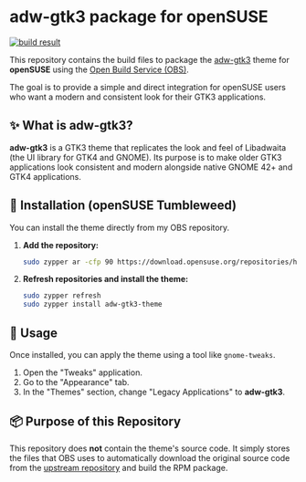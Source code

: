 # adw-gtk3 package for openSUSE

[![build result](https://build.opensuse.org/projects/home:ericfrs/packages/adw-gtk3-theme/badge.svg?type=default)](https://build.opensuse.org/package/show/home:ericfrs/adw-gtk3-theme)

This repository contains the build files to package the [adw-gtk3](https://github.com/lassekongo83/adw-gtk3) theme for **openSUSE** using the [Open Build Service (OBS)](https://openbuildservice.org/).

The goal is to provide a simple and direct integration for openSUSE users who want a modern and consistent look for their GTK3 applications.

## ✨ What is adw-gtk3?

**adw-gtk3** is a GTK3 theme that replicates the look and feel of Libadwaita (the UI library for GTK4 and GNOME). Its purpose is to make older GTK3 applications look consistent and modern alongside native GNOME 42+ and GTK4 applications.

## 🚀 Installation (openSUSE Tumbleweed)

You can install the theme directly from my OBS repository.

1.  **Add the repository:**

    ```bash
    sudo zypper ar -cfp 90 https://download.opensuse.org/repositories/home:ericfrs/openSUSE_Tumbleweed/home:ericfrs.repo
    ```

2.  **Refresh repositories and install the theme:**
    ```bash
    sudo zypper refresh
    sudo zypper install adw-gtk3-theme
    ```

## 🎨 Usage

Once installed, you can apply the theme using a tool like `gnome-tweaks`.

1.  Open the "Tweaks" application.
2.  Go to the "Appearance" tab.
3.  In the "Themes" section, change "Legacy Applications" to **adw-gtk3**.

## 📦 Purpose of this Repository

This repository does **not** contain the theme's source code. It simply stores the files that OBS uses to automatically download the original source code from the [upstream repository](https://github.com/lassekongo83/adw-gtk3) and build the RPM package.
